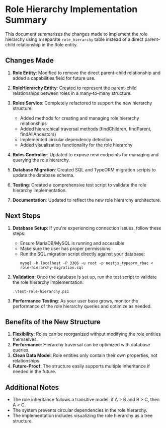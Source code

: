 # Role Hierarchy Implementation Summary

This document summarizes the changes made to implement the role hierarchy using a separate `role_hierarchy` table instead of a direct parent-child relationship in the Role entity.

## Changes Made

1. **Role Entity**: Modified to remove the direct parent-child relationship and added a capabilities field for future use.

2. **RoleHierarchy Entity**: Created to represent the parent-child relationships between roles in a many-to-many structure.

3. **Roles Service**: Completely refactored to support the new hierarchy structure:
   - Added methods for creating and managing role hierarchy relationships
   - Added hierarchical traversal methods (findChildren, findParent, findAllAncestors)
   - Implemented circular dependency detection
   - Added visualization functionality for the role hierarchy

4. **Roles Controller**: Updated to expose new endpoints for managing and querying the role hierarchy.

5. **Database Migration**: Created SQL and TypeORM migration scripts to update the database schema.

6. **Testing**: Created a comprehensive test script to validate the role hierarchy implementation.

7. **Documentation**: Updated to reflect the new role hierarchy architecture.

## Next Steps

1. **Database Setup**: If you're experiencing connection issues, follow these steps:
   - Ensure MariaDB/MySQL is running and accessible
   - Make sure the user has proper permissions
   - Run the SQL migration script directly against your database:
     ```
     mysql -h localhost -P 3306 -u root -p nestjs_typeorm_rbac < role-hierarchy-migration.sql
     ```

2. **Validation**: Once the database is set up, run the test script to validate the role hierarchy implementation:
   ```
   .\test-role-hierarchy.ps1
   ```

3. **Performance Testing**: As your user base grows, monitor the performance of the role hierarchy queries and optimize as needed.

## Benefits of the New Structure

1. **Flexibility**: Roles can be reorganized without modifying the role entities themselves.
2. **Performance**: Hierarchy traversal can be optimized with database queries.
3. **Clean Data Model**: Role entities only contain their own properties, not relationships.
4. **Future-Proof**: The structure easily supports multiple inheritance if needed in the future.

## Additional Notes

- The role inheritance follows a transitive model: if A > B and B > C, then A > C.
- The system prevents circular dependencies in the role hierarchy.
- The implementation includes visualizing the role hierarchy as a tree structure.

